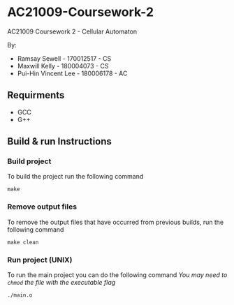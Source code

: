 # AC21009-Coursework-2
AC21009 Coursework 2 - Cellular Automaton

By:
- Ramsay Sewell - 170012517 - CS
- Maxwill Kelly - 180004073  - CS
- Pui-Hin Vincent Lee - 180006178  - AC


## Requirments

- GCC
- G++

## Build & run Instructions

### Build project 
To build the project run the following command

`make`

### Remove output files
To remove the output files that have occurred from previous builds,
run the following command

`make clean`

### Run project (UNIX)
To run the main project you can do the following command
*You may need to `chmod` the file with the executable flag*

`./main.o`
